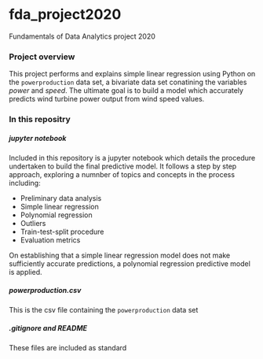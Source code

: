 # fda_project2020
Fundamentals of Data Analytics project 2020

### Project overview
This project performs and explains simple linear regression using Python on the `powerproduction` data set, a bivariate data set conatining the variables *power* and *speed*. The ultimate goal is to build a model which accurately predicts wind turbine power output from wind speed values. 


### In this repositry

##### jupyter notebook
Included in this repository is a jupyter notebook which details the procedure undertaken to build the final predictive model. It follows a step by step approach, exploring a numnber of topics and concepts in the process including:
* Preliminary data analysis
* Simple linear regression
* Polynomial regression
* Outliers
* Train-test-split procedure
* Evaluation metrics

On establishing that a simple linear regression model does not make sufficiently accurate predictions, a polynomial regression predictive model is applied.

##### powerproduction.csv
This is the csv file containing the `powerproduction` data set

##### .gitignore and README
These files are included as standard 
